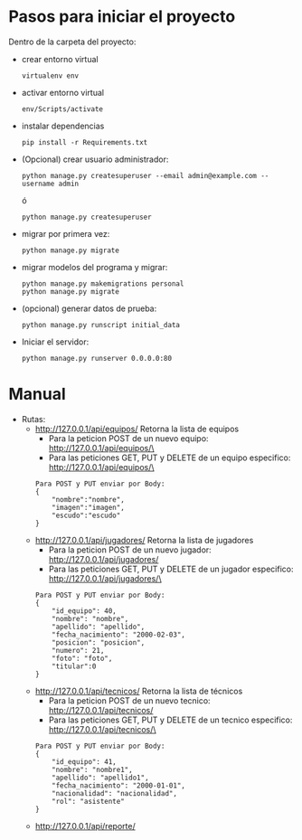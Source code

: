 # Pasos para iniciar el proyecto

Dentro de la carpeta del proyecto:

* crear entorno virtual 
	```
	virtualenv env
	```
* activar entorno virtual
	```
	env/Scripts/activate
	```
* instalar dependencias
	```
	pip install -r Requirements.txt
	```
* (Opcional) crear usuario administrador:
	```
	python manage.py createsuperuser --email admin@example.com --username admin
	```
	ó
	```
	python manage.py createsuperuser
	```
* migrar por primera vez:
	```
	python manage.py migrate
	```
* migrar modelos del programa y migrar:
	```
	python manage.py makemigrations personal
	python manage.py migrate
	```
* (opcional) generar datos de prueba:
	```
	python manage.py runscript initial_data
	```
* Iniciar el servidor:
	```
	python manage.py runserver 0.0.0.0:80
	```

# Manual

* Rutas:
	* http://127.0.0.1/api/equipos/ Retorna la lista de equipos
		* Para la peticion POST de un nuevo equipo:
		http://127.0.0.1/api/equipos/\<id>
		* Para las peticiones GET, PUT y DELETE de un equipo especifico:
		http://127.0.0.1/api/equipos/\<id>
		```
		Para POST y PUT enviar por Body:
		{
			"nombre":"nombre",
			"imagen":"imagen",
			"escudo":"escudo"
		}
		```
    * http://127.0.0.1/api/jugadores/ Retorna la lista de jugadores
		* Para la peticion POST de un nuevo jugador:
		http://127.0.0.1/api/jugadores/
		* Para las peticiones GET, PUT y DELETE de un jugador especifico:
		http://127.0.0.1/api/jugadores/\<id>
		```
		Para POST y PUT enviar por Body:
		{
			"id_equipo": 40,
			"nombre": "nombre",
			"apellido": "apellido",
			"fecha_nacimiento": "2000-02-03",
			"posicion": "posicion",
			"numero": 21,
			"foto": "foto",
			"titular":0
		}
		```
    * http://127.0.0.1/api/tecnicos/ Retorna la lista de técnicos
		* Para la peticion POST de un nuevo tecnico:
		http://127.0.0.1/api/tecnicos/
		* Para las peticiones GET, PUT y DELETE de un tecnico especifico:
		http://127.0.0.1/api/tecnicos/\<id>
		```
		Para POST y PUT enviar por Body:
		{
			"id_equipo": 41,
			"nombre": "nombre1",
			"apellido": "apellido1",
			"fecha_nacimiento": "2000-01-01",
			"nacionalidad": "nacionalidad",
			"rol": "asistente"
		}
		```
    * http://127.0.0.1/api/reporte/